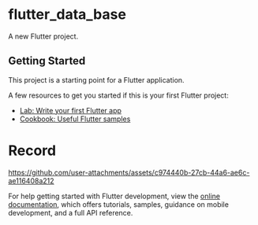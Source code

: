 # flutter_data_base

A new Flutter project.

## Getting Started

This project is a starting point for a Flutter application.

A few resources to get you started if this is your first Flutter project:

- [Lab: Write your first Flutter app](https://docs.flutter.dev/get-started/codelab)
- [Cookbook: Useful Flutter samples](https://docs.flutter.dev/cookbook)


 # Record 
https://github.com/user-attachments/assets/c974440b-27cb-44a6-ae6c-ae116408a212





For help getting started with Flutter development, view the
[online documentation](https://docs.flutter.dev/), which offers tutorials,
samples, guidance on mobile development, and a full API reference.
